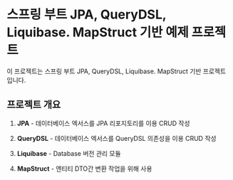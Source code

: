 # 스프링 부트  JPA, QueryDSL, Liquibase. MapStruct 기반 예제 프로젝트

이 프로젝트는 스프링 부트  JPA, QueryDSL, Liquibase. MapStruct 기반 프로젝트입니다. 

## 프로젝트 개요

1. **JPA** - 데이터베이스 엑서스를 JPA 리포지토리를 이용 CRUD 작성

2. **QueryDSL** - 데이터베이스 엑서스를 QueryDSL 의존성을 이용 CRUD 작성

3. **Liquibase** - Database 버전 관리 모듈 

4. **MapStruct** - 엔티티 DTO간 변환 작업을 위해 사용
  
